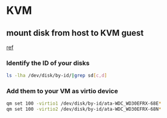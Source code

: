 # KVM

## mount disk from host to KVM guest
[ref](https://pve.proxmox.com/wiki/Physical_disk_to_kvm)

### Identify the ID of your disks
````bash
ls -lha /dev/disk/by-id/|grep sd[c,d]
````
### Add them to your VM as virtio device
````bash
qm set 100 -virtio1 /dev/disk/by-id/ata-WDC_WD30EFRX-68E*
qm set 100 -virtio2 /dev/disk/by-id/ata-WDC_WD30EFRX-68N*
````

